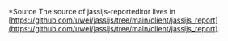 *Source
The source of jassijs-reporteditor lives in [https://github.com/uwei/jassijs/tree/main/client/jassijs_report](https://github.com/uwei/jassijs/tree/main/client/jassijs_report).